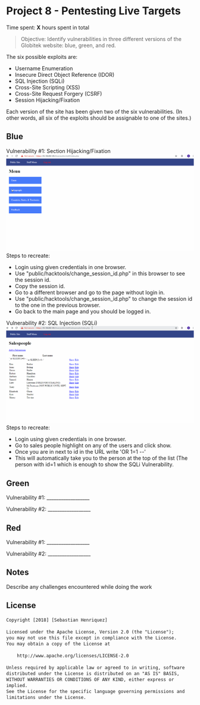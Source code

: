 # Project 8 - Pentesting Live Targets

Time spent: **X** hours spent in total

> Objective: Identify vulnerabilities in three different versions of the Globitek website: blue, green, and red.

The six possible exploits are:
* Username Enumeration
* Insecure Direct Object Reference (IDOR)
* SQL Injection (SQLi)
* Cross-Site Scripting (XSS)
* Cross-Site Request Forgery (CSRF)
* Session Hijacking/Fixation

Each version of the site has been given two of the six vulnerabilities. (In other words, all six of the exploits should be assignable to one of the sites.)

## Blue

Vulnerability #1: Section Hijacking/Fixation
![](BlueVulnerability1.gif)
Steps to recreate:
* Login using given credentials in one browser.
* Use "public/hacktools/change_session_id.php" in this browser to see the session id.
* Copy the session id.
* Go to a different browser and go to the page without login in.
* Use "public/hacktools/change_session_id.php" to change the session id to the one in the previous browser.
* Go back to the main page and you should be logged in.

Vulnerability #2: SQL Injection (SQLi)
![](BlueVulnerability2.gif)
Steps to recreate:
* Login using given credentials in one browser.
* Go to sales people highlight on any of the users and click show.
* Once you are in next to id in the URL write 'OR 1=1 --' 
* This will automatically take you to the person at the top of the list (The person with id=1 which is enough to show the
  SQLi Vulnerability.

## Green

Vulnerability #1: __________________

Vulnerability #2: __________________


## Red

Vulnerability #1: __________________

Vulnerability #2: __________________


## Notes

Describe any challenges encountered while doing the work

## License

    Copyright [2018] [Sebastian Henriquez]

    Licensed under the Apache License, Version 2.0 (the "License");
    you may not use this file except in compliance with the License.
    You may obtain a copy of the License at

        http://www.apache.org/licenses/LICENSE-2.0

    Unless required by applicable law or agreed to in writing, software
    distributed under the License is distributed on an "AS IS" BASIS,
    WITHOUT WARRANTIES OR CONDITIONS OF ANY KIND, either express or implied.
    See the License for the specific language governing permissions and
    limitations under the License.
